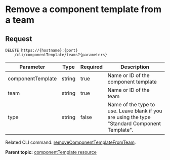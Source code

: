 # Remove a component template from a team

## Request

```
DELETE https://{hostname}:{port}
    /cli/componentTemplate/teams?{parameters}

```

|Parameter|Type|Required|Description|
|---------|----|--------|-----------|
|componentTemplate|string|true|Name or ID of the component template|
|team|string|true|Name or ID of the team|
|type|string|false|Name of the type to use. Leave blank if you are using the type "Standard Component Template".|

Related CLI command: [removeComponentTemplateFromTeam](udclient_removecomponenttemplatefromteam.md).

**Parent topic:** [componentTemplate resource](../../com.ibm.udeploy.api.doc/topics/rest_cli_componenttemplate.md)

